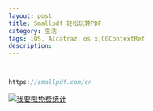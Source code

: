 ```yaml
---
layout: post
title: Smallpdf 轻松玩转PDF
category: 生活
tags: iOS, Alcatraz，os x,CGContextRef
description:
---
```



```javascript


https://smallpdf.com/cn
```



<script language="javascript" type="text/javascript" src="//js.users.51.la/19176892.js"></script>
<noscript><a href="//www.51.la/?19176892" target="_blank"><img alt="&#x6211;&#x8981;&#x5566;&#x514D;&#x8D39;&#x7EDF;&#x8BA1;" src="//img.users.51.la/19176892.asp" style="border:none" /></a></noscript>


